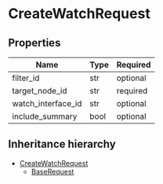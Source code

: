 

# CreateWatchRequest

## Properties

Name | Type | Required
-------- | -------- | --------
filter_id | str | optional
target_node_id | str | required
watch_interface_id | str | optional
include_summary | bool | optional




## Inheritance hierarchy


* [CreateWatchRequest](CreateWatchRequest.md)
    * [BaseRequest](BaseRequest.md)
